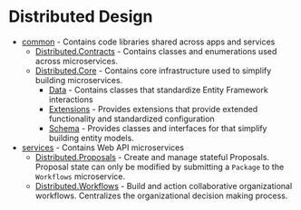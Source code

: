 # Distributed Design

* [common](./common/) - Contains code libraries shared across apps and services
    * [Distributed.Contracts](./common/Distributed.Contracts/) - Contains classes and enumerations used across microservices.
    * [Distributed.Core](./common/Distributed.Core/) - Contains core infrastructure used to simplify building microservices.
        * [Data](./common/Distributed.Core/Data/) - Contains classes that standardize Entity Framework interactions
        * [Extensions](./common/Distributed.Core/Extensions/) - Provides extensions that provide extended functionality and standardized configuration
        * [Schema](./common/Distributed.Core/Schema/) - Provides classes and interfaces for that simplify building entity models.
* [services](./services/) - Contains Web API microservices
    * [Distributed.Proposals](./services/Distributed.Proposals/) - Create and manage stateful Proposals. Proposal state can only be modified by submitting a `Package` to the `Workflows` microservice.
    * [Distributed.Workflows](./services/Distributed.Workflows/) - Build and action collaborative organizational workflows. Centralizes the organizational decision making process.